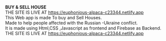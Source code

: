 **BUY & SELL HOUSE**
<br>
THE SITE IS LIVE AT https://euphonious-alpaca-c23344.netlify.app
<br>
This Web app is made To buy and Sell Houses.<br>
Made to help people affected with the Russian -Ukraine conflict.<br>
It is made using Html,CSS ,Javascript as frontend and Firebase as Backend.<br>
THE SITE IS LIVE AT https://euphonious-alpaca-c23344.netlify.app







